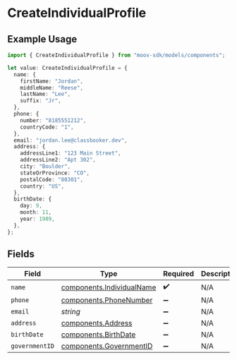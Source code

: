 # CreateIndividualProfile

## Example Usage

```typescript
import { CreateIndividualProfile } from "moov-sdk/models/components";

let value: CreateIndividualProfile = {
  name: {
    firstName: "Jordan",
    middleName: "Reese",
    lastName: "Lee",
    suffix: "Jr",
  },
  phone: {
    number: "8185551212",
    countryCode: "1",
  },
  email: "jordan.lee@classbooker.dev",
  address: {
    addressLine1: "123 Main Street",
    addressLine2: "Apt 302",
    city: "Boulder",
    stateOrProvince: "CO",
    postalCode: "80301",
    country: "US",
  },
  birthDate: {
    day: 9,
    month: 11,
    year: 1989,
  },
};
```

## Fields

| Field                                                                  | Type                                                                   | Required                                                               | Description                                                            | Example                                                                |
| ---------------------------------------------------------------------- | ---------------------------------------------------------------------- | ---------------------------------------------------------------------- | ---------------------------------------------------------------------- | ---------------------------------------------------------------------- |
| `name`                                                                 | [components.IndividualName](../../models/components/individualname.md) | :heavy_check_mark:                                                     | N/A                                                                    |                                                                        |
| `phone`                                                                | [components.PhoneNumber](../../models/components/phonenumber.md)       | :heavy_minus_sign:                                                     | N/A                                                                    |                                                                        |
| `email`                                                                | *string*                                                               | :heavy_minus_sign:                                                     | N/A                                                                    | jordan.lee@classbooker.dev                                             |
| `address`                                                              | [components.Address](../../models/components/address.md)               | :heavy_minus_sign:                                                     | N/A                                                                    |                                                                        |
| `birthDate`                                                            | [components.BirthDate](../../models/components/birthdate.md)           | :heavy_minus_sign:                                                     | N/A                                                                    |                                                                        |
| `governmentID`                                                         | [components.GovernmentID](../../models/components/governmentid.md)     | :heavy_minus_sign:                                                     | N/A                                                                    |                                                                        |